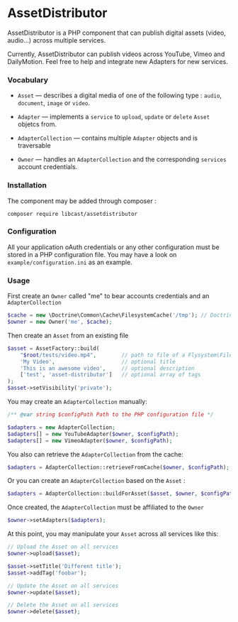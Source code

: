 AssetDistributor
================

AssetDistributor is a PHP component that can publish digital assets (video, audio...) across multiple services.

Currently, AssetDistributor can publish videos across YouTube, Vimeo and DailyMotion.
Feel free to help and integrate new Adapters for new services.


### Vocabulary

  * `Asset` — describes a digital media of one of the following type : `audio`, `document`, `image` or `video`.

  * `Adapter` — implements a `service` to `upload`, `update` or `delete` `Asset` objetcs from.

  * `AdapterCollection` — contains multiple `Adapter` objects and is traversable

  * `Owner` — handles an `AdapterCollection` and the corresponding `services` account credentials.


### Installation

The component may be added through composer :

    composer require libcast/assetdistributor


### Configuration

All your application oAuth credentials or any other configuration must be stored in a PHP configuration file.
You may have a look on `example/configuration.ini` as an example.


### Usage

First create an `Owner` called "me" to bear accounts credentials and an `AdapterCollection`
```php
$cache = new \Doctrine\Common\Cache\FilesystemCache('/tmp'); // Doctrine Cache is a dependency
$owner = new Owner('me', $cache);
```

Then create an `Asset` from an existing file
```php
$asset = AssetFactory::build(
    "$root/tests/video.mp4",        // path to file of a Flysystem\File object
    'My Video',                     // optional title
    'This is an awesome video',     // optional description
    ['test', 'asset-distributor']   // optional array of tags
);
$asset->setVisibility('private');
```

You may create an `AdapterCollection` manually:
```php
/** @var string $configPath Path to the PHP configuration file */

$adapters = new AdapterCollection;
$adapters[] = new YouTubeAdapter($owner, $configPath);
$adapters[] = new VimeoAdapter($owner, $configPath);
```

You also can retrieve the `AdapterCollection` from the cache:
```php
$adapters = AdapterCollection::retrieveFromCache($owner, $configPath);
```

Or you can create an `AdapterCollection` based on the `Asset` :
```php
$adapters = AdapterCollection::buildForAsset($asset, $owner, $configPath);
```

Once created, the `AdapterCollection` must be affiliated to the `Owner`
```php
$owner->setAdapters($adapters);
```

At this point, you may manipulate your `Asset` across all services like this:
```php
// Upload the Asset on all services
$owner->upload($asset);

$asset->setTitle('Different title');
$asset->addTag('foobar');

// Update the Asset on all services
$owner->update($asset);

// Delete the Asset on all services
$owner->delete($asset);
```
